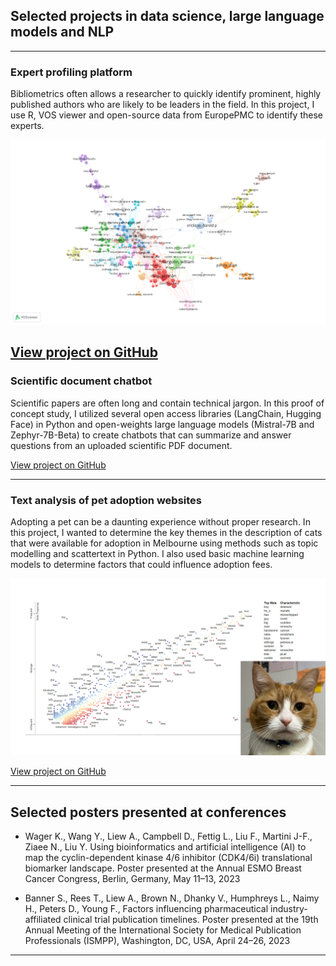 ## Selected projects in data science, large language models and NLP

---

### Expert profiling platform

Bibliometrics often allows a researcher to quickly identify prominent, highly published authors who are likely to be leaders in the field. In this project, I use R, VOS viewer and open-source data from EuropePMC to identify these experts.  

<img src="images/network_plot.png?raw=true"/>

[View project on GitHub](https://github.com/andrewliew86/Basic-expert-identification-profiling-app-with-R)
---
### Scientific document chatbot

Scientific papers are often long and contain technical jargon. In this proof of concept study, I utilized several open access libraries (LangChain, Hugging Face) in Python and open-weights large language models (Mistral-7B and Zephyr-7B-Beta) to create chatbots that can summarize and answer questions from an uploaded scientific PDF document.  

[View project on GitHub](https://github.com/andrewliew86/Document-chatbot-with-large-language-models)

---
### Text analysis of pet adoption websites

Adopting a pet can be a daunting experience without proper research. In this project, I wanted to determine the key themes in the description of cats that were available for adoption in Melbourne using methods such as topic modelling and scattertext in Python. I also used basic machine learning models to determine factors that could influence adoption fees.

<img src="images/scatter-text.png?raw=true"/>

[View project on GitHub](https://github.com/andrewliew86/Cat-adoption-text-analysis-and-fee-prediction/tree/main)


---
## Selected posters presented at conferences

- Wager K., Wang Y., Liew A., Campbell D., Fettig L., Liu F., Martini J-F., Ziaee N., Liu Y. Using bioinformatics and artificial intelligence (AI) to map the cyclin-dependent kinase 4/6 inhibitor (CDK4/6i) translational biomarker landscape. Poster presented at the Annual ESMO Breast Cancer Congress, Berlin, Germany, May 11–13, 2023

- Banner S., Rees T., Liew A., Brown N., Dhanky V., Humphreys L., Naimy H., Peters D., Young F., Factors influencing pharmaceutical industry-affiliated clinical trial publication timelines. Poster presented at the 19th Annual Meeting of the International Society for Medical Publication Professionals (ISMPP), Washington, DC, USA, April 24–26, 2023

---


